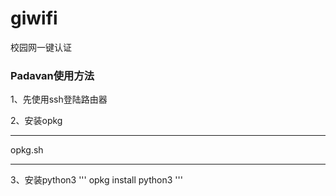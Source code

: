 # giwifi
校园网一键认证

### Padavan使用方法

1、先使用ssh登陆路由器

2、安装opkg

***
opkg.sh
***
3、安装python3
'''
opkg install python3
'''

